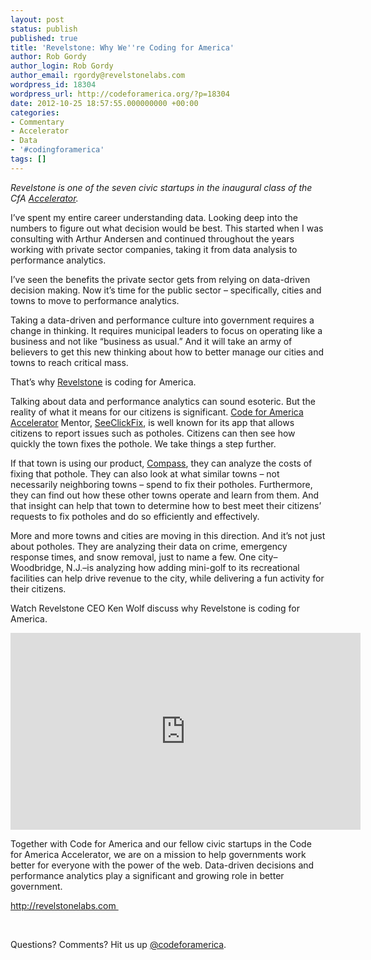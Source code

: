 ```yaml
---
layout: post
status: publish
published: true
title: 'Revelstone: Why We''re Coding for America'
author: Rob Gordy
author_login: Rob Gordy
author_email: rgordy@revelstonelabs.com
wordpress_id: 18304
wordpress_url: http://codeforamerica.org/?p=18304
date: 2012-10-25 18:57:55.000000000 +00:00
categories:
- Commentary
- Accelerator
- Data
- '#codingforamerica'
tags: []
---
```

<em>Revelstone is one of the seven civic startups in the inaugural class of the CfA <a href="http://codeforamerica.org/accelerator" target="_blank">Accelerator</a>. </em>

I’ve spent my entire career understanding data. Looking deep into the numbers to figure out what decision would be best. This started when I was consulting with Arthur Andersen and continued throughout the years working with private sector companies, taking it from data analysis to performance analytics.

I’ve seen the benefits the private sector gets from relying on data-driven decision making. Now it’s time for the public sector – specifically, cities and towns to move to performance analytics.

Taking a data-driven and performance culture into government requires a change in thinking. It requires municipal leaders to focus on operating like a business and not like “business as usual.” And it will take an army of believers to get this new thinking about how to better manage our cities and towns to reach critical mass.

That’s why <a href="http://www.revelstonelabs.com" target="_blank">Revelstone</a> is coding for America.

Talking about data and performance analytics can sound esoteric. But the reality of what it means for our citizens is significant. <a href="http://codeforamerica.org/accelerator/" target="_blank">Code for America Accelerator</a> Mentor, <a href="http://SeeClickFix.com" target="_blank">SeeClickFix</a>, is well known for its app that allows citizens to report issues such as potholes. Citizens can then see how quickly the town fixes the pothole. We take things a step further.

If that town is using our product, <a href="http://www.revelstonelabs.com/?p=compass" target="_blank">Compass</a>, they can analyze the costs of fixing that pothole. They can also look at what similar towns – not necessarily neighboring towns – spend to fix their potholes. Furthermore, they can find out how these other towns operate and learn from them. And that insight can help that town to determine how to best meet their citizens’ requests to fix potholes and do so efficiently and effectively.

More and more towns and cities are moving in this direction. And it’s not just about potholes. They are analyzing their data on crime, emergency response times, and snow removal, just to name a few. One city–Woodbridge, N.J.–is analyzing how adding mini-golf to its recreational facilities can help drive revenue to the city, while delivering a fun activity for their citizens.

Watch Revelstone CEO Ken Wolf discuss why Revelstone is coding for America.

<iframe src="http://www.youtube.com/embed/f_UzWY-nym8" frameborder="0" width="560" height="315"></iframe>

Together with Code for America and our fellow civic startups in the Code for America Accelerator, we are on a mission to help governments work better for everyone with the power of the web. Data-driven decisions and performance analytics play a significant and growing role in better government.

<a href="http://revelstonelabs.com " target="_blank">http://revelstonelabs.com </a>

&nbsp;

Questions? Comments? Hit us up <a href="http://twitter.com/codeforamerica" target="_blank">@codeforamerica</a>.
